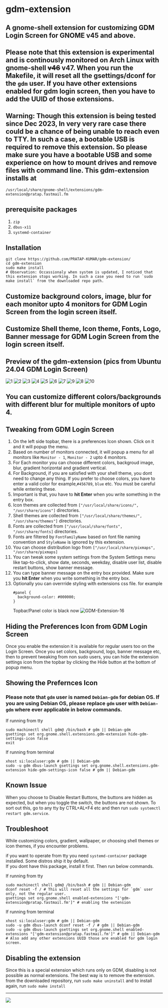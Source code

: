 ﻿# gdm-extension
 
## A gnome-shell extension for customizing GDM Login Screen for GNOME v45 and above.

## Please note that this extension is experimental and is continously monitored on Arch Linux with gnome-shell ~~v46~~ v47. When you run the Makefile, it will reset all the gsettings/dconf for the  **`gdm`**  user. If you have other extensions enabled for gdm login screen, then you have to add the UUID of those extensions.

## Warning: Though this extension is being tested since Dec 2023, In very very rare case there could be a chance of being unable to reach even to TTY. In such a case, a bootable USB is required to remove this extension. So please make sure you have a bootable USB and some experience on how to mount drives and remove files with command line. This gdm-extension installs at 

```
/usr/local/share/gnome-shell/extensions/gdm-extension@pratap.fastmail.fm
```

## prerequisite packages
1. `zip`
2. `dbus-x11`
3. `systemd-container`

## Installation
```
git clone https://github.com/PRATAP-KUMAR/gdm-extension/
cd gdm-extension
sudo make install
# Observation: Occassionaly when system is updated, I noticed that this extension stops working. In such a case you need to run `sudo make install` from the downloaded repo path.
```

## Customize background colors, image, blur for each monitor upto 4 monitors for GDM Login Screen from the login screen itself.
## Customize Shell theme, Icon theme, Fonts, Logo, Banner message for GDM Login Screen from the login screen itself.

## Preview of the gdm-extension (pics from Ubuntu 24.04 GDM Login Screen)

![1](https://github.com/user-attachments/assets/b96664f1-582c-4b67-b7b0-1f4f80459e14)
![2](https://github.com/user-attachments/assets/d797c2fc-5aec-4f49-9798-2b4cc586ee23)
![3](https://github.com/user-attachments/assets/0591b2ea-08f5-4249-b5e4-51ba18aba3ac)
![4](https://github.com/user-attachments/assets/29b205c6-c774-43f2-9772-27a86b729073)
![5](https://github.com/user-attachments/assets/7463e143-b1d0-441b-a11f-e5c225f30e6b)
![6](https://github.com/user-attachments/assets/24ba45f8-38c7-4e60-a422-30494ab9fa00)
![7](https://github.com/user-attachments/assets/04412af0-b5af-4f53-8a2c-0821d6fd9621)
![9](https://github.com/user-attachments/assets/a8d2f693-fe68-486e-b017-1588de538d7f)
![8](https://github.com/user-attachments/assets/51aeaa67-f0f3-4b1b-8d48-d007c1385241)
![10](https://github.com/user-attachments/assets/4fe29c40-b65f-43ec-a367-74cf3497030f)


## You can customize different colors/backgrounds with different blur for multiple monitors of upto 4.

## Tweaking from GDM Login Screen
1. On the left side topbar, there is a preferences Icon shown. Click on it and it will popup the menu.
2. Based on number of monitors connected, it will popup a menu for all monitors like `Monitor - 1`, `Monitor - 2` upto 4 monitors.
3. For Each monitor you can choose different colors, backgroud image, blur, gradient horizontal and gradient vertical.
4. For Background, if you are satisfied with your shell theme, you dont need to change any thing. If you prefer to choose
   colors, you have to enter a valid color for example,`#456789`, `blue` etc. You must be careful
   while entering these.
5. Important is that, you have to **hit Enter** when you write something in the entry box.
6. Icon themes are collected from `["/usr/local/share/icons/", "/usr/share/icons"]` directories.
7. Shell themes are collected from `["/usr/local/share/themes/", "/usr/share/themes"]` directories.
8. Fonts are collected from `["/usr/local/share/fonts", "/usr/share/fonts]` directories.
9. Fonts are filtered by `FontFamilyName` based on font file naming convention and `StyleName` is ignored by this extension.
10. You can choose distribution logo from `["/usr/local/share/pixmaps", "/usr/share/pixmaps]`
11. You can tweak some system settings from the System Settings menu like tap-to-click, show date, seconds, weekday,
   disable user list, disable restart buttons, show banner message.
12. You can type banner message on the entry box provided. Make sure you **hit Enter** when you write something in the entry box.
13. Optionally you can overrride styling with extensions css file. for example
    ```
    #panel {
      background-color: #000000;
    }
    ```
    Topbar/Panel color is black now
    ![GDM-Extension-16](https://github.com/PRATAP-KUMAR/gdm-extension/assets/40719899/fa87d7ef-bb1a-47f1-a903-0e3f62aa1dcf)

## Hiding the Preferences Icon from GDM Login Screen
Once you enable the extension it is available for regular users too on the Login Screen.
Once you set colors, background, logo, banner message etc, then to prevent tweaking from non sudo users,
you can hide the extension settings icon from the topbar by clicking the Hide button at the bottom of popup menu.

## Showing the Prefernces Icon

### Please note that `gdm` user is named `Debian-gdm` for debian OS. If you are using Debian OS, please replace `gdm` user with `Debian-gdm` where ever applicable in below commands.

If running from tty
```
sudo machinectl shell gdm@ /bin/bash # gdm || Debian-gdm
gsettings set org.gnome.shell.extensions.gdm-extension hide-gdm-settings-icon false
exit
```

If running from terminal
```
xhost si:localuser:gdm # gdm || Debian-gdm
sudo -u gdm dbus-launch gsettings set org.gnome.shell.extensions.gdm-extension hide-gdm-settings-icon false # gdm || Debian-gdm
```

## Known Issue
When you choose to Disable Restart Buttons, the buttons are hidden as expected, but when you toggle the switch, the buttons
are not shown. To sort out this, go to any tty by CTRL+AL+F4 etc and then run
`sudo systemctl restart gdm.service`.

## Troubleshoot
While customizing colors, gradient, wallpaper, or choosing shell themes or icon themes, if you encounter problems.  

if you want to operate from tty you need `systemd-container` package installed. Some distros ship it by default.  
If you dont have this package, install it first. Then run below commands.

If running from tty
```
sudo machinectl shell gdm@ /bin/bash # gdm || Debian-gdm
dconf reset -f / # This will reset all the settings for `gdm` user only, not the regular user.
gsettings set org.gnome.shell enabled-extensions "['gdm-extension@pratap.fastmail.fm']" # enabling the extension
```
      
If running from terminal
```
xhost si:localuser:gdm # gdm || Debian-gdm
sudo -u gdm dbus-launch dconf reset -f / # gdm || Debian-gdm
sudo -u gdm dbus-launch gsettings set org.gnome.shell enabled-extensions "['gdm-extension@pratap.fastmail.fm']" # gdm || Debian-gdm
# Also add any other extensions UUID those are enabled for gdm login screen.
```

## Disabling the extension
Since this is a special extension which runs only on GDM, disabling is not possible as normal extensions.
The best way is to remove the extension. from the downloaded repository, run
`sudo make uninstall` and to install again, run `sudo make install`

<hr/>

<a href="https://www.buymeacoffee.com/pratappanabaka"><img src="https://img.buymeacoffee.com/button-api/?text=Buy me a coffee&emoji=☕&slug=pratappanabaka&button_colour=FFDD00&font_colour=000000&font_family=Poppins&outline_colour=000000&coffee_colour=ffffff" /></a>
